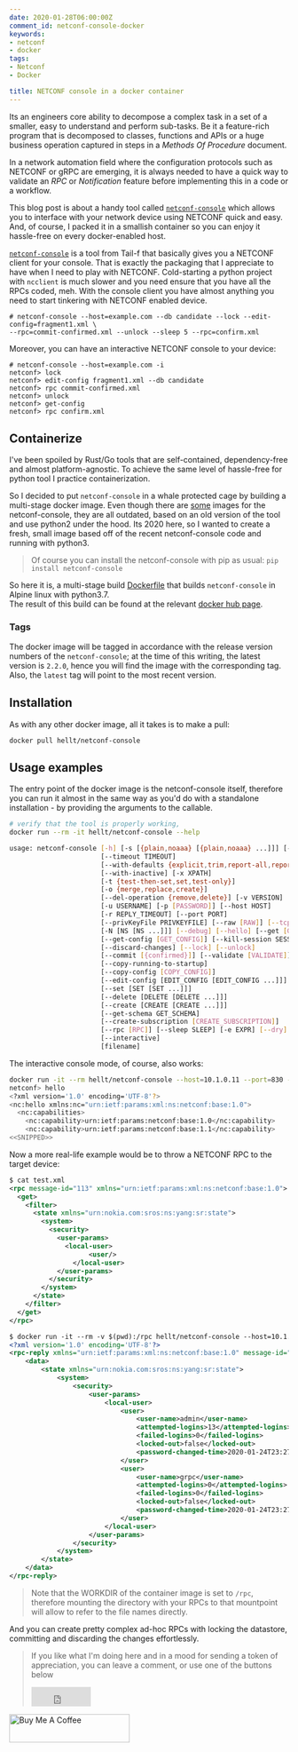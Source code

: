 ```yaml
---
date: 2020-01-28T06:00:00Z
comment_id: netconf-console-docker
keywords:
- netconf
- docker
tags:
- Netconf
- Docker

title: NETCONF console in a docker container
---
```

Its an engineers core ability to decompose a complex task in a set of a smaller, easy to understand and perform sub-tasks. Be it a feature-rich program that is decomposed to classes, functions and APIs or a huge business operation captured in steps in a *Methods Of Procedure* document.

In a network automation field where the configuration protocols such as NETCONF or gRPC are emerging, it is always needed to have a quick way to validate an *RPC* or *Notification* feature before implementing this in a code or a workflow.

This blog post is about a handy tool called [`netconf-console`](https://pypi.org/project/netconf-console/) which allows you to interface with your network device using NETCONF quick and easy. And, of course, I packed it in a smallish container so you can enjoy it hassle-free on every docker-enabled host.
<!--more-->

[`netconf-console`](https://bitbucket.org/martin_volf/ncc/src/master/) is a tool from Tail-f that basically gives you a NETCONF client for your console. That is exactly the packaging that I appreciate to have when I need to play with NETCONF. Cold-starting a python project with `ncclient` is much slower and you need ensure that you have all the RPCs coded, meh. With the console client you have almost anything you need to start tinkering with NETCONF enabled device.

```
# netconf-console --host=example.com --db candidate --lock --edit-config=fragment1.xml \
--rpc=commit-confirmed.xml --unlock --sleep 5 --rpc=confirm.xml
```

Moreover, you can have an interactive NETCONF console to your device:

```
# netconf-console --host=example.com -i
netconf> lock
netconf> edit-config fragment1.xml --db candidate
netconf> rpc commit-confirmed.xml
netconf> unlock
netconf> get-config
netconf> rpc confirm.xml
```

## Containerize
I've been spoiled by Rust/Go tools that are self-contained, dependency-free and almost platform-agnostic. To achieve the same level of hassle-free for python tool I practice containerization.

So I decided to put `netconf-console` in a whale protected cage by building a multi-stage docker image. Even though there are [some](https://hub.docker.com/search?q=netconf%20console&type=image) images for the netconf-console, they are all outdated, based on an old version of the tool and use python2 under the hood. Its 2020 here, so I wanted to create a fresh, small image based off of the recent netconf-console code and running with python3.

> Of course you can install the netconf-console with pip as usual: `pip install netconf-console`

So here it is, a multi-stage build [Dockerfile](https://github.com/hellt/netconf-console-docker/blob/master/Dockerfile) that builds `netconf-console` in Alpine linux with python3.7.  
The result of this build can be found at the relevant [docker hub page](https://hub.docker.com/repository/docker/hellt/netconf-console).

### Tags
The docker image will be tagged in accordance with the release version numbers of the `netconf-console`; at the time of this writing, the latest version is `2.2.0`, hence you will find the image with the corresponding tag. Also, the `latest` tag will point to the most recent version.

## Installation
As with any other docker image, all it takes is to make a pull:

```
docker pull hellt/netconf-console
```

## Usage examples
The entry point of the docker image is the netconf-console itself, therefore you can run it almost in the same way as you'd do with a standalone installation - by providing the arguments to the callable.
```bash
# verify that the tool is properly working,
docker run --rm -it hellt/netconf-console --help

usage: netconf-console [-h] [-s [{plain,noaaa} [{plain,noaaa} ...]]] [--db DB]
                       [--timeout TIMEOUT]
                       [--with-defaults {explicit,trim,report-all,report-all-tagged}]
                       [--with-inactive] [-x XPATH]
                       [-t {test-then-set,set,test-only}]
                       [-o {merge,replace,create}]
                       [--del-operation {remove,delete}] [-v VERSION]
                       [-u USERNAME] [-p [PASSWORD]] [--host HOST]
                       [-r REPLY_TIMEOUT] [--port PORT]
                       [--privKeyFile PRIVKEYFILE] [--raw [RAW]] [--tcp]
                       [-N [NS [NS ...]]] [--debug] [--hello] [--get [GET]]
                       [--get-config [GET_CONFIG]] [--kill-session SESSION_ID]
                       [--discard-changes] [--lock] [--unlock]
                       [--commit [{confirmed}]] [--validate [VALIDATE]]
                       [--copy-running-to-startup]
                       [--copy-config [COPY_CONFIG]]
                       [--edit-config [EDIT_CONFIG [EDIT_CONFIG ...]]]
                       [--set [SET [SET ...]]]
                       [--delete [DELETE [DELETE ...]]]
                       [--create [CREATE [CREATE ...]]]
                       [--get-schema GET_SCHEMA]
                       [--create-subscription [CREATE_SUBSCRIPTION]]
                       [--rpc [RPC]] [--sleep SLEEP] [-e EXPR] [--dry]
                       [--interactive]
                       [filename]
```

The interactive console mode, of course, also works:

```bash
docker run -it --rm hellt/netconf-console --host=10.1.0.11 --port=830 -u admin -p admin -i
netconf> hello
<?xml version='1.0' encoding='UTF-8'?>
<nc:hello xmlns:nc="urn:ietf:params:xml:ns:netconf:base:1.0">
  <nc:capabilities>
    <nc:capability>urn:ietf:params:netconf:base:1.0</nc:capability>
    <nc:capability>urn:ietf:params:netconf:base:1.1</nc:capability>
<<SNIPPED>>
```

Now a more real-life example would be to throw a NETCONF RPC to the target device:

```xml
$ cat test.xml
<rpc message-id="113" xmlns="urn:ietf:params:xml:ns:netconf:base:1.0">
  <get>
    <filter>
      <state xmlns="urn:nokia.com:sros:ns:yang:sr:state">
        <system>
          <security>
            <user-params>
              <local-user>
		            <user/>
	            </local-user>
            </user-params>
          </security>
        </system>
      </state>
    </filter>
  </get>
</rpc>
```
```xml
$ docker run -it --rm -v $(pwd):/rpc hellt/netconf-console --host=10.1.0.11 --port=830 -u admin -p admin test.xml
<?xml version='1.0' encoding='UTF-8'?>
<rpc-reply xmlns="urn:ietf:params:xml:ns:netconf:base:1.0" message-id="113">
    <data>
        <state xmlns="urn:nokia.com:sros:ns:yang:sr:state">
            <system>
                <security>
                    <user-params>
                        <local-user>
                            <user>
                                <user-name>admin</user-name>
                                <attempted-logins>13</attempted-logins>
                                <failed-logins>0</failed-logins>
                                <locked-out>false</locked-out>
                                <password-changed-time>2020-01-24T23:27:33.0Z</password-changed-time>
                            </user>
                            <user>
                                <user-name>grpc</user-name>
                                <attempted-logins>0</attempted-logins>
                                <failed-logins>0</failed-logins>
                                <locked-out>false</locked-out>
                                <password-changed-time>2020-01-24T23:27:35.0Z</password-changed-time>
                            </user>
                        </local-user>
                    </user-params>
                </security>
            </system>
        </state>
    </data>
</rpc-reply>
```

> Note that the WORKDIR of the container image is set to `/rpc`, therefore mounting the directory with your RPCs to that mountpoint will allow to refer to the file names directly.

And you can create pretty complex ad-hoc RPCs with locking the datastore, committing and discarding the changes effortlessly.

> If you like what I'm doing here and in a mood for sending a token of appreciation, you can leave a comment, or use one of the buttons below  
> <iframe src="https://github.com/sponsors/hellt/button" title="Sponsor hellt" height="35" width="107" style="border: 0;"></iframe>
<a href="https://www.buymeacoffee.com/ntdvps" target="_blank"><img src="https://cdn.buymeacoffee.com/buttons/lato-orange.png" alt="Buy Me A Coffee" style="height: 51px !important;width: 217px !important;" ></a>